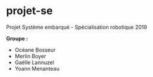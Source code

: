 # projet-se
Projet Système embarqué - Spécialisation robotique 2019

**Groupe :**
* Océane Bosseur
* Merlin Boyer
* Gaëlle Lannuzel
* Yoann Menanteau
